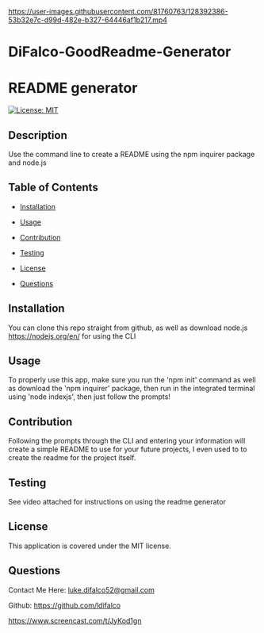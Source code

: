 

https://user-images.githubusercontent.com/81760763/128392386-53b32e7c-d99d-482e-b327-64446af1b217.mp4

# DiFalco-GoodReadme-Generator

# README generator 
 
[![License: MIT](https://img.shields.io/badge/License-MIT-yellow.svg)](https://opensource.org/licenses/MIT) 
 

## Description 

Use the command line to create a README using the npm inquirer package and node.js 
 

## Table of Contents 

- [Installation](#install) 

- [Usage](#useinfo) 

- [Contribution](#contribute) 

- [Testing](#test) 

- [License](#license) 

- [Questions](#questions) 
 

## Installation 

You can clone this repo straight from github, as well as download node.js https://nodejs.org/en/ for using the CLI 
 

## Usage 

To properly use this app, make sure you run the 'npm init' command as well as download the 'npm inquirer' package, then run in the integrated terminal using 'node indexjs', then just follow the prompts!  
 

## Contribution 

Following the prompts through the CLI and entering your information will create a simple README to use for your future projects, I even used to to create the readme for the project itself. 
 

## Testing 

See video attached for instructions on using the readme generator 
 

## License 

This application is covered under the MIT license. 
 

## Questions 

Contact Me Here: luke.difalco52@gmail.com 

Github: https://github.com/ldifalco 

https://www.screencast.com/t/JyKod1gn
